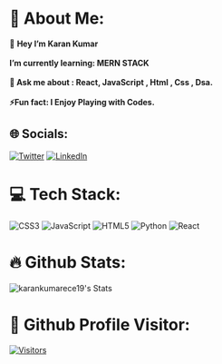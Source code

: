 # 💫 About Me:
🔭 **Hey I’m Karan Kumar** <br>
<br> **I’m currently learning: MERN STACK<br><br>💬 Ask me about : React, JavaScript , Html , Css , Dsa.<br><br>⚡Fun fact: I Enjoy Playing with Codes.**


## 🌐 Socials:
[![Twitter](https://img.shields.io/badge/Twitter-%231DA1F2.svg?logo=Twitter&logoColor=white)](https://twitter.com/karankumar74776)  [![LinkedIn](https://img.shields.io/badge/LinkedIn-%230077B5.svg?logo=linkedin&logoColor=white)](https://www.linkedin.com/in/karan-kumar-07a331238/)

# 💻 Tech Stack:
![CSS3](https://img.shields.io/badge/css3-%231572B6.svg?style=for-the-badge&logo=css3&logoColor=white) ![JavaScript](https://img.shields.io/badge/javascript-%23323330.svg?style=for-the-badge&logo=javascript&logoColor=%23F7DF1E) ![HTML5](https://img.shields.io/badge/html5-%23E34F26.svg?style=for-the-badge&logo=html5&logoColor=white) ![Python](https://img.shields.io/badge/python-3670A0?style=for-the-badge&logo=python&logoColor=ffdd54) ![React](https://img.shields.io/badge/react-%2320232a.svg?style=for-the-badge&logo=react&logoColor=%2361DAFB)<br>
# 🔥 Github Stats:<br>
![karankumarece19's Stats](https://github-readme-stats.vercel.app/api?username=karankumarece19&theme=vue-dark&show_icons=true&hide_border=true&count_private=true)
<br>
# 👀 Github Profile Visitor:<br>
[![Visitors](https://api.visitorbadge.io/api/visitors?path=karankumarece19&label=PROFILE%20VISITORS&labelColor=%232ccce4&countColor=%23555555&labelStyle=upper)](https://visitorbadge.io/status?path=karankumarece19)
<br>
